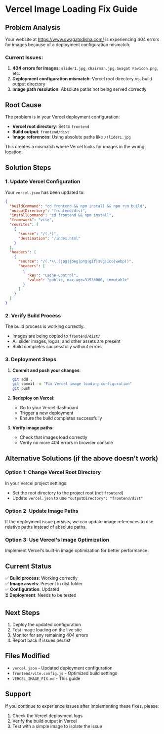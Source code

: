 # Vercel Image Loading Fix Guide

## Problem Analysis
Your website at https://www.swagatodisha.com/ is experiencing 404 errors for images because of a deployment configuration mismatch.

### Current Issues:
1. **404 errors for images**: `slider1.jpg`, `chairman.jpg`, `Swagat Favicon.png`, etc.
2. **Deployment configuration mismatch**: Vercel root directory vs. build output directory
3. **Image path resolution**: Absolute paths not being served correctly

## Root Cause
The problem is in your Vercel deployment configuration:
- **Vercel root directory**: Set to `frontend` 
- **Build output**: `frontend/dist`
- **Image references**: Using absolute paths like `/slider1.jpg`

This creates a mismatch where Vercel looks for images in the wrong location.

## Solution Steps

### 1. Update Vercel Configuration
Your `vercel.json` has been updated to:
```json
{
  "buildCommand": "cd frontend && npm install && npm run build",
  "outputDirectory": "frontend/dist",
  "installCommand": "cd frontend && npm install",
  "framework": "vite",
  "rewrites": [
    {
      "source": "/(.*)",
      "destination": "/index.html"
    }
  ],
  "headers": [
    {
      "source": "/(.*\\.(jpg|jpeg|png|gif|svg|ico|webp))",
      "headers": [
        {
          "key": "Cache-Control",
          "value": "public, max-age=31536000, immutable"
        }
      ]
    }
  ]
}
```

### 2. Verify Build Process
The build process is working correctly:
- Images are being copied to `frontend/dist/`
- All slider images, logos, and other assets are present
- Build completes successfully without errors

### 3. Deployment Steps
1. **Commit and push your changes**:
   ```bash
   git add .
   git commit -m "Fix Vercel image loading configuration"
   git push
   ```

2. **Redeploy on Vercel**:
   - Go to your Vercel dashboard
   - Trigger a new deployment
   - Ensure the build completes successfully

3. **Verify image paths**:
   - Check that images load correctly
   - Verify no more 404 errors in browser console

## Alternative Solutions (if the above doesn't work)

### Option 1: Change Vercel Root Directory
In your Vercel project settings:
- Set the root directory to the project root (not `frontend`)
- Update `vercel.json` to use `"outputDirectory": "frontend/dist"`

### Option 2: Update Image Paths
If the deployment issue persists, we can update image references to use relative paths instead of absolute paths.

### Option 3: Use Vercel's Image Optimization
Implement Vercel's built-in image optimization for better performance.

## Current Status
✅ **Build process**: Working correctly  
✅ **Image assets**: Present in dist folder  
✅ **Configuration**: Updated  
⏳ **Deployment**: Needs to be tested  

## Next Steps
1. Deploy the updated configuration
2. Test image loading on the live site
3. Monitor for any remaining 404 errors
4. Report back if issues persist

## Files Modified
- `vercel.json` - Updated deployment configuration
- `frontend/vite.config.js` - Optimized build settings
- `VERCEL_IMAGE_FIX.md` - This guide

## Support
If you continue to experience issues after implementing these fixes, please:
1. Check the Vercel deployment logs
2. Verify the build output in Vercel
3. Test with a simple image to isolate the issue

